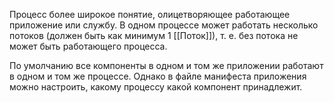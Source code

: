 
Процесс более широкое понятие, олицетворяющее работающее приложение или службу. В одном процессе может работать несколько потоков (должен быть как минимум 1 [[Поток]]), т. е. без потока не может быть работающего процесса. 

По умолчанию все компоненты в одном и том же приложении работают в одном и том же процессе. Однако в файле манифеста приложения можно настроить, какому процессу какой компонент принадлежит.